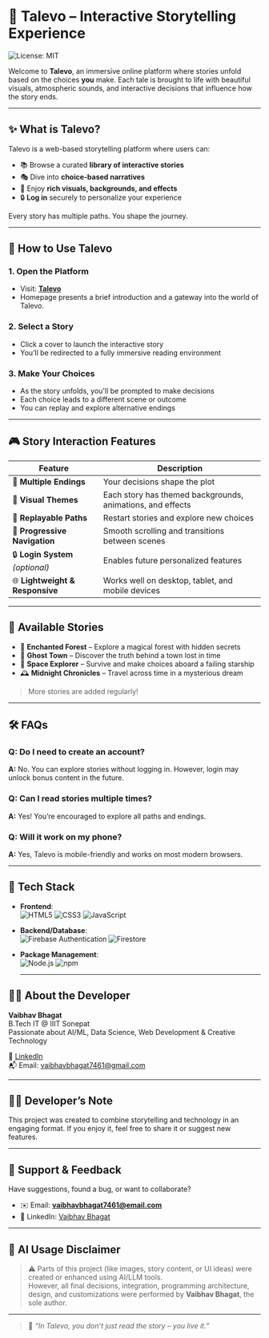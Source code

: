# 🌌 Talevo – Interactive Storytelling Experience
![License: MIT](https://img.shields.io/badge/License-MIT-purple.svg)

Welcome to **Talevo**, an immersive online platform where stories unfold based on the choices **you** make. Each tale is brought to life with beautiful visuals, atmospheric sounds, and interactive decisions that influence how the story ends.

---

## ✨ What is Talevo?

Talevo is a web-based storytelling platform where users can:

- 📚 Browse a curated **library of interactive stories**
- 🎭 Dive into **choice-based narratives**
- 🌌 Enjoy **rich visuals, backgrounds, and effects**
- 🔒 **Log in** securely to personalize your experience 

Every story has multiple paths. You shape the journey.

---

## 🧭 How to Use Talevo

### 1. **Open the Platform**
- Visit: **[Talevo](https://talevo-2.vercel.app)**  
- Homepage presents a brief introduction and a gateway into the world of Talevo.

### 2. **Select a Story**
- Click a cover to launch the interactive story
- You’ll be redirected to a fully immersive reading environment

### 3. **Make Your Choices**
- As the story unfolds, you'll be prompted to make decisions
- Each choice leads to a different scene or outcome
- You can replay and explore alternative endings

---

## 🎮 Story Interaction Features

| Feature                          | Description |
|----------------------------------|-------------|
| 🔀 **Multiple Endings**          | Your decisions shape the plot |
| 🌄 **Visual Themes**             | Each story has themed backgrounds, animations, and effects |
| 🧠 **Replayable Paths**          | Restart stories and explore new choices |
| 📖 **Progressive Navigation**    | Smooth scrolling and transitions between scenes |
| 🔒 **Login System** *(optional)* | Enables future personalized features |
| 🌐 **Lightweight & Responsive**  | Works well on desktop, tablet, and mobile devices |

---

## 🧩 Available Stories 

- 🌲 **Enchanted Forest** – Explore a magical forest with hidden secrets  
- 👻 **Ghost Town** – Discover the truth behind a town lost in time  
- 🚀 **Space Explorer** – Survive and make choices aboard a failing starship  
- 🕰️ **Midnight Chronicles** – Travel across time in a mysterious dream

> More stories are added regularly!

---

## 🛠️ FAQs

### Q: Do I need to create an account?
**A:** No. You can explore stories without logging in. However, login may unlock bonus content in the future.

### Q: Can I read stories multiple times?
**A:** Yes! You’re encouraged to explore all paths and endings.

### Q: Will it work on my phone?
**A:** Yes, Talevo is mobile-friendly and works on most modern browsers.

---

## 🧰 Tech Stack

- **Frontend**:  
  ![HTML5](https://img.shields.io/badge/-HTML5-E34F26?logo=html5&logoColor=white) ![CSS3](https://img.shields.io/badge/-CSS3-1572B6?logo=css3&logoColor=white) ![JavaScript](https://img.shields.io/badge/-JavaScript-F7DF1E?logo=javascript&logoColor=black)

- **Backend/Database**:  
  ![Firebase Authentication](https://img.shields.io/badge/-Firebase%20Auth-FFCA28?logo=firebase&logoColor=black) ![Firestore](https://img.shields.io/badge/-Firestore-FFA000?logo=firebase&logoColor=black) 

- **Package Management**:  
  ![Node.js](https://img.shields.io/badge/-Node.js-339933?logo=node.js&logoColor=white) ![npm](https://img.shields.io/badge/-npm-CB3837?logo=npm&logoColor=white)
 
  ---

## 🙋‍♂️ About the Developer

**Vaibhav Bhagat**  
B.Tech IT @ IIIT Sonepat  
Passionate about AI/ML, Data Science, Web Development & Creative Technology  

🔗 [LinkedIn](https://www.linkedin.com/in/vaibhavbhagat5)  
📬 Email: vaibhavbhagat7461@gmail.com

---

## 🧑‍💻 Developer’s Note

This project was created to combine storytelling and technology in an engaging format. If you enjoy it, feel free to share it or suggest new features.

---

## 📩 Support & Feedback

Have suggestions, found a bug, or want to collaborate?

- ✉️ Email: **vaibhavbhagat7461@email.com**
- 💼 LinkedIn: [Vaibhav Bhagat](https://www.linkedin.com/in/vaibhavbhagat5)

---

## 🧠 AI Usage Disclaimer

> ⚠️ Parts of this project (like images, story content, or UI ideas) were created or enhanced using AI/LLM tools.  
> However, all final decisions, integration, programming architecture, design, and customizations were performed by **Vaibhav Bhagat**, the sole author.

---

> 📝 _“In Talevo, you don’t just read the story – you live it.”_
